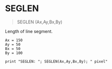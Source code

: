 # SEGLEN

> SEGLEN (Ax,Ay,Bx,By)

Length of line segment.

```
Ax = 150
Ay = 50
Bx = 50
By = 100

print "SEGLEN: "; SEGLEN(Ax,Ay,Bx,By); " pixel"
```

